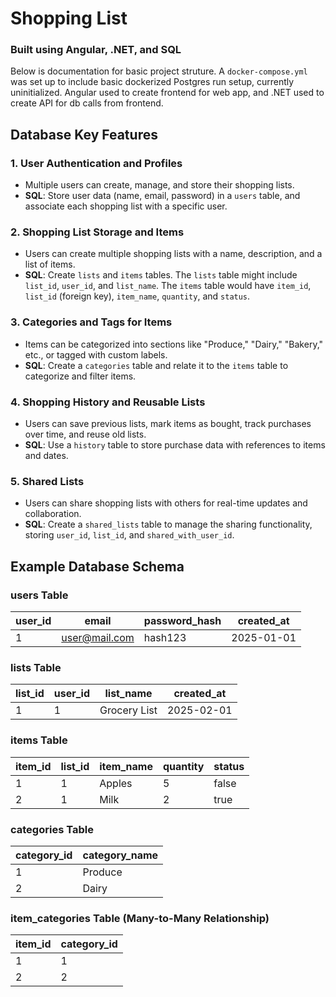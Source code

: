 # Shopping List
### Built using Angular, .NET, and SQL

Below is documentation for basic project struture. A `docker-compose.yml` was set up to include basic dockerized Postgres
run setup, currently uninitialized. Angular used to create frontend for web app, and .NET used to create API for db calls from frontend.

## Database Key Features
### 1. **User Authentication and Profiles**

- Multiple users can create, manage, and store their shopping lists.
- **SQL**: Store user data (name, email, password) in a `users` table, and associate each shopping list with a specific user.

### 2. **Shopping List Storage and Items**

- Users can create multiple shopping lists with a name, description, and a list of items.
- **SQL**: Create `lists` and `items` tables. The `lists` table might include `list_id`, `user_id`, and `list_name`. The `items` table would have `item_id`, `list_id` (foreign key), `item_name`, `quantity`, and `status`.

### 3. **Categories and Tags for Items**

- Items can be categorized into sections like "Produce," "Dairy," "Bakery," etc., or tagged with custom labels.
- **SQL**: Create a `categories` table and relate it to the `items` table to categorize and filter items.

### 4. **Shopping History and Reusable Lists**

- Users can save previous lists, mark items as bought, track purchases over time, and reuse old lists.
- **SQL**: Use a `history` table to store purchase data with references to items and dates.

### 5. **Shared Lists**

- Users can share shopping lists with others for real-time updates and collaboration.
- **SQL**: Create a `shared_lists` table to manage the sharing functionality, storing `user_id`, `list_id`, and `shared_with_user_id`.

## Example Database Schema

### **users Table**

| user_id | email | password_hash | created_at |
| --- | --- | --- | --- |
| 1 | [user@mail.com](mailto:user@mail.com) | hash123 | 2025-01-01 |

### **lists Table**

| list_id | user_id | list_name | created_at |
| --- | --- | --- | --- |
| 1 | 1 | Grocery List | 2025-02-01 |

### **items Table**

| item_id | list_id | item_name | quantity | status |
| --- | --- | --- | --- | --- |
| 1 | 1 | Apples | 5 | false |
| 2 | 1 | Milk | 2 | true |

### **categories Table**

| category_id | category_name |
| --- | --- |
| 1 | Produce |
| 2 | Dairy |

### **item_categories Table** (Many-to-Many Relationship)

| item_id | category_id |
| --- | --- |
| 1 | 1 |
| 2 | 2 |